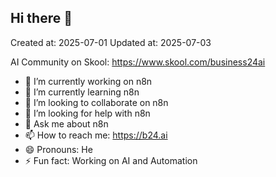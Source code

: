 ## Hi there 👋

Created at: 2025-07-01
Updated at: 2025-07-03

AI Community on Skool:
https://www.skool.com/business24ai

- 🔭 I’m currently working on n8n
- 🌱 I’m currently learning n8n
- 👯 I’m looking to collaborate on n8n
- 🤔 I’m looking for help with n8n
- 💬 Ask me about n8n
- 📫 How to reach me: https://b24.ai
- 😄 Pronouns: He
- ⚡ Fun fact: Working on AI and Automation

